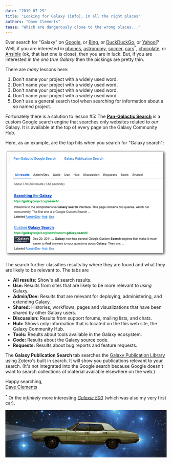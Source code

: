 ```yaml
---
date: "2019-07-29"
title: "Looking for Galaxy (info), in all the right places"
authors: "Dave Clements"
tease: "Which are dangerously close to the wrong places..."
---
```


Ever search for "Galaxy" on [Google](https://www.google.com/search?q=galaxy), or [Bing](https://www.bing.com/search?q=galaxy), or [DuckDuckGo](https://duckduckgo.com/?q=galaxy), or [Yahoo!](https://search.yahoo.com/search?q=galaxy)?  Well, if you are interested in [phones](https://www.samsung.com/global/galaxy/), [astronomy](https://davecl.wordpress.com/), [soccer](https://www.lagalaxy.com/), [cars](https://www.ford.co.uk/cars/galaxy)<sup>&#42;</sup>, [chocolate](https://www.galaxychocolate.co.uk/), or [Ansible](https://galaxy.ansible.com/) (ok, that last one is close), then you are in luck.  But, if you are interested in *the one true Galaxy* then the pickings are pretty thin.

There are *many* lessons here:

1. Don't name your project with a widely used word.
1. Don't name your project with a widely used word.
1. Don't name your project with a widely used word.
1. Don't name your project with a widely used word.
1. Don't use a general search tool when searching for information about a so named project.

Fortunately there is a solution to lesson #5: The **[Pan-Galactic Search](/src/search/index.md)** is a custom Google search engine that searches only websites related to *our* Galaxy.  It is available at the top of every page on the Galaxy Community Hub.

Here, as an example, are the top hits when you search for "Galaxy search":

<img class="img-fluid" src="galaxy-search.png" alt="Searching for Galaxy Search" />

The search further classifies results by where they are found and what they are likely to be relevant to.  The tabs are

* **All results:** Show's all search results.
* **Use:** Results from sites that are likely to be more relevant to *using* Galaxy.
* **Admin/Dev:** Results that are relevant for deploying, administering, and extending Galaxy.
* **Shared:** Histories, workflows, pages and visualizations that have been shared by other Galaxy users.
* **Discussion:** Results from support forums, mailing lists, and chats.
* **Hub:** Shows only information that is located on the this web site, the Galaxy Community Hub.
* **Tools:** Results about tools available in the Galaxy ecosystem.
* **Code:** Results about the Galaxy source code.
* **Requests:** Results about bug reports and feature requests.

The **Galaxy Publication Search** tab searches the [Galaxy Publication Library](https://www.zotero.org/groups/1732893/galaxy) using Zotero's built in search.  It will show you publications relevant to your search.  (It's not integrated into the Google search because Google doesn't want to search collections of material available elsewhere on the web.)

Happy searching,<br />
[Dave Clements](/people/dave-clements/)

<sup>&#42;</sup> Or the *infinitely* more interesting [*Galaxie 500*](https://en.wikipedia.org/wiki/Ford_Galaxie) (which was also my very first car).

<img class="img-fluid center" src="19-feet-of-family-sedan.jpg" alt="1969 Ford Galaxy 500 4 door hardtop: 19 feet of family sedan." />
